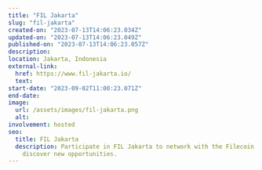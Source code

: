 ```yaml
---
title: "FIL Jakarta"
slug: "fil-jakarta"
created-on: "2023-07-13T14:06:23.034Z"
updated-on: "2023-07-13T14:06:23.049Z"
published-on: "2023-07-13T14:06:23.057Z"
description:
location: Jakarta, Indonesia
external-link:
  href: https://www.fil-jakarta.io/
  text:
start-date: "2023-09-02T11:00:23.071Z"
end-date:
image:
  url: /assets/images/fil-jakarta.png
  alt:
involvement: hosted
seo:
  title: FIL Jakarta
  description: Participate in FIL Jakarta to network with the Filecoin community and
    discover new opportunities.
---
```

